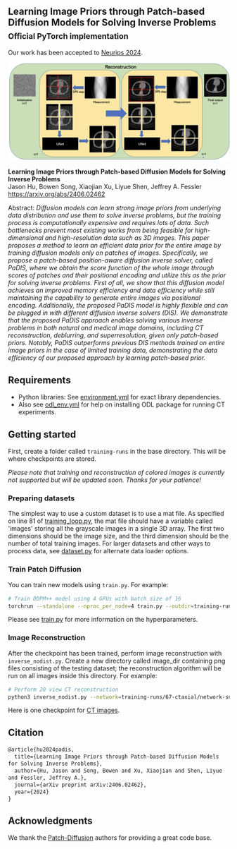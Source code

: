 ## Learning Image Priors through Patch-based Diffusion Models for Solving Inverse Problems<br><sub>Official PyTorch implementation</sub>

Our work has been accepted to [Neurips 2024](https://nips.cc/virtual/2024/poster/95843). 

![Teaser image](./docs/reconstruction.png)

**Learning Image Priors through Patch-based Diffusion Models for Solving Inverse Problems**<br>
Jason Hu, Bowen Song, Xiaojian Xu, Liyue Shen, Jeffrey A. Fessler
<br>https://arxiv.org/abs/2406.02462 <br>

Abstract: *Diffusion models can learn strong image priors from underlying data distribution and use them to solve inverse problems, but the training process is computationally expensive and requires lots of data. Such bottlenecks prevent most existing works from being feasible for high-dimensional and high-resolution data such as 3D images. This paper proposes a method to learn an efficient data prior for the entire image by training diffusion models only on patches of images. Specifically, we propose a patch-based position-aware diffusion inverse solver, called PaDIS, where we obtain the score function of the whole image through scores of patches and their positional encoding and utilize this as the prior for solving inverse problems. First of all, we show that this diffusion model achieves an improved memory efficiency and data efficiency while still maintaining the capability to generate entire images via positional encoding. Additionally, the proposed PaDIS model is highly flexible and can be plugged in with different diffusion inverse solvers (DIS). We demonstrate that the proposed PaDIS approach enables solving various inverse problems in both natural and medical image domains, including CT reconstruction, deblurring, and superresolution, given only patch-based priors. Notably, PaDIS outperforms previous DIS methods trained on entire image priors in the case of limited training data, demonstrating the data efficiency of our proposed approach by learning patch-based prior.*


## Requirements
* Python libraries: See [environment.yml](./environment.yml) for exact library dependencies.
* Also see [odl_env.yml](./odlstuff/odl_env.yml) for help on installing ODL package for running CT experiments.

## Getting started
First, create a folder called `training-runs` in the base directory. This will be where checkpoints are stored.

*Please note that training and reconstruction of colored images is currently not supported but will be updated soon. Thanks for your patience!*

### Preparing datasets
The simplest way to use a custom dataset is to use a mat file. As specified on line 81 of [training_loop.py](./training/training_loop.py), the mat file should have a variable called 'images' storing all the grayscale images in a single 3D array. The first two dimensions should be the image size, and the third dimension should be the number of total training images. For larger datasets and other ways to process data, see [dataset.py](./training/dataset.py) for alternate data loader options.

### Train Patch Diffusion

You can train new models using `train.py`. For example:

```.bash
# Train DDPM++ model using 4 GPUs with batch size of 16
torchrun --standalone --nproc_per_node=4 train.py --outdir=training-runs --data=mydata --cond=0 --arch=ddpmpp --batch=16 --lr=1e-4 --dropout=0.05 --augment=0 --real_p=0.5 --padding=1 --tick=2 --snap=10 --pad_width=64

```

Please see [train.py](./train.py) for more information on the hyperparameters.

### Image Reconstruction

After the checkpoint has been trained, perform image reconstruction with `inverse_nodist.py`. Create a new directory called image_dir containing png files consisting of the testing dataset; the reconstruction algorithm will be run on all images inside this directory. For example:
```.bash
# Perform 20 view CT reconstruction
python3 inverse_nodist.py --network=training-runs/67-ctaxial/network-snapshot-000800.pkl --outdir=results --image_dir=image_dir --image_size=256 --views=20 --name=ct_parbeam --steps=100 --sigma_min=0.003 --sigma_max=10 --zeta=0.3 --pad=24 --psize=56

```

Here is one checkpoint for [CT images](https://drive.google.com/file/d/1fJOcqnOw3EFPKj9vX_hdGvB8r-Oz4_yJ/view?usp=sharing).

## Citation

```
@article{hu2024padis,
  title={Learning Image Priors through Patch-based Diffusion Models for Solving Inverse Problems},
  author={Hu, Jason and Song, Bowen and Xu, Xiaojian and Shen, Liyue and Fessler, Jeffrey A.},
  journal={arXiv preprint arXiv:2406.02462},
  year={2024}
}
```

## Acknowledgments

We thank the [Patch-Diffusion](https://github.com/Zhendong-Wang/Patch-Diffusion) authors for providing a great code base.

